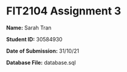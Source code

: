 # FIT2104 Assignment 3

<b>Name:</b> Sarah Tran

<b>Student ID:</b> 30584930

<b>Date of Submission:</b> 31/10/21


<b>Database File:</b> database.sql
